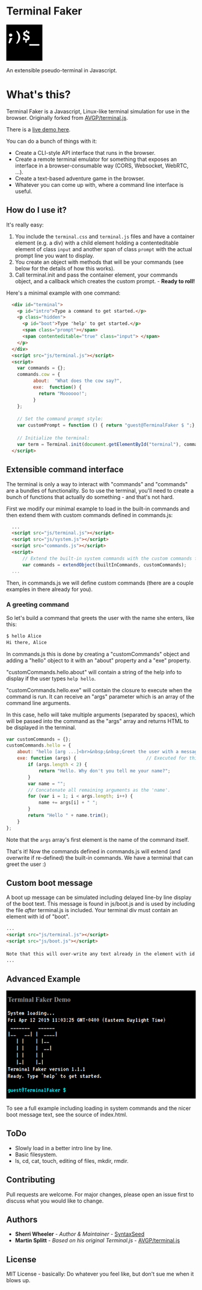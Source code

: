 Terminal Faker
===========

![Logo](favicon.png)

An extensible pseudo-terminal in Javascript.

# What's this?
Terminal Faker is a Javascript, Linux-like terminal simulation for use in the browser. Originally forked from [AVGP/terminal.js](https://github.com/AVGP/terminal.js).

There is a [live demo here](https://syntaxseed.github.io/terminalfaker/).

You can do a bunch of things with it:

- Create a CLI-style API interface that runs in the browser.
- Create a remote terminal emulator for something that exposes an interface in a browser-consumable way (CORS, Websocket, WebRTC, ...).
- Create a text-based adventure game in the browser.
- Whatever you can come up with, where a command line interface is useful.

## How do I use it?
It's really easy:

1. You include the ``terminal.css`` and ``terminal.js`` files and have a container element (e.g. a div) with a child element holding a contenteditable element of class ``input`` and another span of class ``prompt`` with the actual prompt line you want to display.
2. You create an object with methods that will be your commands (see below for the details of how this works).
3. Call terminal.init and pass the container element, your commands object, and a callback which creates the custom prompt. - **Ready to roll!**

Here's a minimal example with one command:

```html
  <div id="terminal">
    <p id="intro">Type a command to get started.</p>
    <p class="hidden">
      <p id="boot">Type 'help' to get started.</p>
      <span class="prompt"></span>
      <span contenteditable="true" class="input"> </span>
    </p>
  </div>
  <script src="js/terminal.js"></script>
  <script>
    var commands = {};
    commands.cow = {
          about:  "What does the cow say?",
          exe:  function() {
            return "Moooooo!";
          }
    };

    // Set the command prompt style:
    var customPrompt = function () { return "guest@TerminalFaker $ ";};

    // Initialize the terminal:
    var term = Terminal.init(document.getElementById("terminal"), commands, customPrompt);
  </script>
```

## Extensible command interface

The terminal is only a way to interact with "commands" and "commands" are a bundles of functionality.
So to use the terminal, you'll need to create a bunch of functions that actually do something - and that's not hard.

First we modify our minimal example to load in the built-in commands and then extend them with custom commands defined in commands.js:

```html
  ...
  <script src="js/terminal.js"></script>
  <script src="js/system.js"></script>
  <script src="commands.js"></script>
  <script>
      // Extend the built-in system commands with the custom commands from commands.js.
      var commands = extendObject(builtInCommands, customCommands);
  ...
```

Then, in commands.js we will define custom commands (there are a couple examples in there already for you).

### A greeting command
So let's build a command that greets the user with the name she enters, like this:

```bash
$ hello Alice
Hi there, Alice
```

In commands.js this is done by creating a "customCommands" object and adding a "hello" object to it with an "about" property and a "exe" property.

"customCommands.hello.about" will contain a string of the help info to display if the user types ``help hello``.

"customCommands.hello.exe" will contain the closure to execute when the command is run. It can receive an "args" parameter which is an array of the command line arguments.

In this case, hello will take multiple arguments (separated by spaces), which will be passed into the command as the "args" array and returns HTML to be displayed in the terminal.

```javascript
var customCommands = {};
customCommands.hello = {
    about: "hello [arg ...]<br>&nbsp;&nbsp;Greet the user with a message.",
    exe: function (args) {                          // Executed for this command. args[0] contains the command name.
        if (args.length < 2) {
            return "Hello. Why don't you tell me your name?";
        }
        var name = "";
        // Concatenate all remaining arguments as the 'name'.
        for (var i = 1; i < args.length; i++) {
            name += args[i] + " ";
        }
        return "Hello " + name.trim();
    }
};
```

Note that the ``args`` array's first element is the name of the command itself.

That's it! Now the commands defined in commands.js will extend (and overwrite if re-defined) the built-in commands. We have a terminal that can greet the user :)

## Custom boot message

A boot up message can be simulated including delayed line-by line display of the boot text. This message is found in js/boot.js and is used by including the file *after* terminal.js is included. Your terminal div must contain an element with id of "boot".

```html
...
<script src="js/terminal.js"></script>
<script src="js/boot.js"></script>

Note that this will over-write any text already in the element with id "boot".
...
```
## Advanced Example

![Logo](media/screenshot1.png)

To see a full example including loading in system commands and the nicer boot message text, see the source of index.html.

## ToDo

* Slowly load in a better intro line by line.
* Basic filesystem.
* ls, cd, cat, touch, editing of files, mkdir, rmdir.

## Contributing
Pull requests are welcome. For major changes, please open an issue first to discuss what you would like to change.

## Authors

* **Sherri Wheeler** - *Author & Maintainer* - [SyntaxSeed](https://github.com/SyntaxSeed)
* **Martin Splitt** - *Based on his original Terminal.js* - [AVGP/terminal.js](https://github.com/AVGP/terminal.js)

## License
MIT License - basically: Do whatever you feel like, but don't sue me when it blows up.
